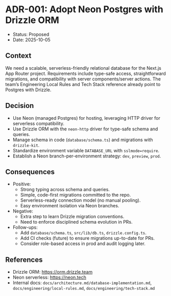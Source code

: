 # ADR-001: Adopt Neon Postgres with Drizzle ORM

- Status: Proposed
- Date: 2025-10-05

## Context
We need a scalable, serverless-friendly relational database for the Next.js App Router project. Requirements include type-safe access, straightforward migrations, and compatibility with server components/server actions. The team’s Engineering Local Rules and Tech Stack reference already point to Postgres with Drizzle.

## Decision
- Use Neon (managed Postgres) for hosting, leveraging HTTP driver for serverless compatibility.
- Use Drizzle ORM with the `neon-http` driver for type-safe schema and queries.
- Manage schema in code (`database/schema.ts`) and migrations with `drizzle-kit`.
- Standardize environment variable `DATABASE_URL` with `sslmode=require`.
- Establish a Neon branch-per-environment strategy: `dev`, `preview`, `prod`.

## Consequences
- Positive:
  - Strong typing across schema and queries.
  - Simple, code-first migrations committed to the repo.
  - Serverless-ready connection model (no manual pooling).
  - Easy environment isolation via Neon branches.
- Negative:
  - Extra step to learn Drizzle migration conventions.
  - Need to enforce disciplined schema evolution in PRs.
- Follow-ups:
  - Add `database/schema.ts`, `src/lib/db.ts`, `drizzle.config.ts`.
  - Add CI checks (future) to ensure migrations up-to-date for PRs.
  - Consider role-based access in prod and audit logging later.

## References
- Drizzle ORM: https://orm.drizzle.team
- Neon serverless: https://neon.tech
- Internal docs: `docs/architecture.md/database-implementation.md`, `docs/engineering/local-rules.md`, `docs/engineering/tech-stack.md`
